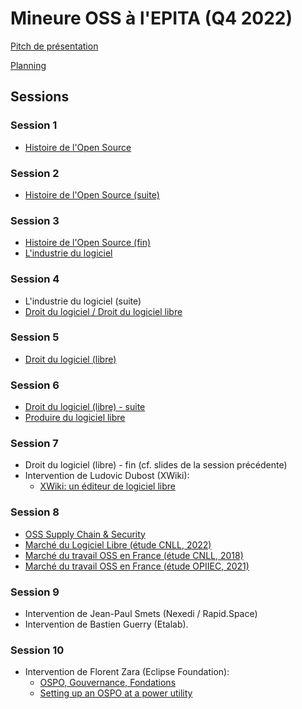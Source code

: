 # Mineure OSS à l'EPITA (Q4 2022)

[Pitch de présentation](./raw/main/slides/mineure-oss-2022.pdf)

[Planning](./blob/main/slides/plan-2022.md)

## Sessions

### Session 1

- [Histoire de l'Open Source](slides/History.pdf)

### Session 2

- [Histoire de l'Open Source (suite)](slides/History-2.pdf)

### Session 3

- [Histoire de l'Open Source (fin)](slides/History-3.pdf)
- [L'industrie du logiciel](slides/The-Software-Industry.pdf)

### Session 4

- L'industrie du logiciel (suite)
- [Droit du logiciel / Droit du logiciel libre](slides/Droit.pdf)

### Session 5

- [Droit du logiciel (libre)](slides/Droit-2.pdf)

### Session 6

- [Droit du logiciel (libre) - suite](slides/Droit-3.pdf)
- [Produire du logiciel libre](slides/Production+Community.pdf)

### Session 7

- Droit du logiciel (libre) - fin (cf. slides de la session précédente)
- Intervention de Ludovic Dubost (XWiki):
  - [XWiki: un éditeur de logiciel libre](slides/xwiki-business-models.pdf)

### Session 8

- [OSS Supply Chain & Security](slides/Supply-chain-security.pdf)
- [Marché du Logiciel Libre (étude CNLL, 2022)](slides/Marche-oss-2022.pdf)
- [Marché du travail OSS en France (étude CNLL, 2018)](slides/Marche-travail-oss-2018.pdf)
- [Marché du travail OSS en France (étude OPIIEC, 2021)](slides/OPIIEC-2021-(short).pdf)

### Session 9

- Intervention de Jean-Paul Smets (Nexedi / Rapid.Space)
- Intervention de Bastien Guerry (Etalab).

### Session 10

- Intervention de Florent Zara (Eclipse Foundation):
  - [OSPO, Gouvernance, Fondations](slides/Open-Source-Governance-&-Innersource.pdf)
  - [Setting up an OSPO at a power utility](slides/Building_an_OSPO_at_RTE.pdf)
